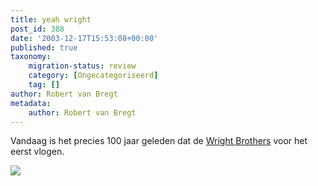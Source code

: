 ```yaml
---
title: yeah wright
post_id: 388
date: '2003-12-17T15:53:08+00:00'
published: true
taxonomy:
    migration-status: review
    category: [Ongecategoriseerd]
    tag: []
author: Robert van Bregt
metadata:
    author: Robert van Bregt
---
```

Vandaag is het precies 100 jaar geleden dat de [Wright Brothers](http://www.google.nl/search?q=wright+brothers) voor het eerst vlogen.

[![](/wp/wp-content/uploads/2018/07/doodle-flight-300x150.jpg)](https://www.google.com/doodles/100th-anniversary-of-flight)